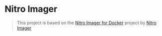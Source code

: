 # Nitro Imager

> This project is based on the [Nitro Imager for Docker](https://github.com/duckietm/docker-imager) project by [Nitro Imager](https://github.com/billsonnn/nitro-imager)
